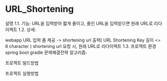 # URL_Shortening
설명 1.1. 기능: URL을 입력받아 짧게 줄이고, 줄인 URL을 입력받으면 원래 URL로 리다이렉트 1.2. 상세:

webapp URL 입력 폼 제공 -> shortening url 출력( URL Shortening Key 길이 <= 8 character )
shortening url 요청 시, 원래 URL로 리다이렉트 1.3. 프로젝트 환경 spring boot gradle
문제해결전략 알고리즘:

프로젝트 빌드방법

프로젝트 실행방법

